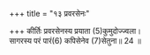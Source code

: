 +++
title = "१३ प्रवरसेनः"

+++
कीर्तिः प्रवरसेनस्य प्रयाता (5)कुमुदोज्ज्वला।  
सागरस्य परं पारं(6) कपिसेनेव (7)सेतुना॥ 24 ॥  


[^5]: कुमुद. वच्छुभ्रा; [पक्षे] कुमुदो नाम कपिः शोभते यत्र.


[^6]: दिगन्तरे; [पक्षे] समुद्रमुल्लङ्घ्य लङ्कादेशे.


[^7]: काव्यविशेषः; [पक्षे] सेतुबन्धः.
 